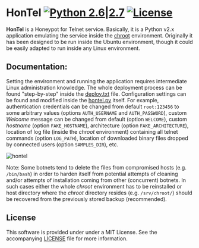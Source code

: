 # HonTel [![Python 2.6|2.7](https://img.shields.io/badge/python-2.6|2.7-blue.svg)](https://www.python.org/) [![License](https://img.shields.io/badge/license-MIT-blue.svg)](https://github.com/stamparm/hontel#license-mit)

**HonTel** is a Honeypot for Telnet service. Basically, it is a Python v2.x application emulating the service inside the [chroot](https://help.ubuntu.com/community/BasicChroot) environment. Originally it has been designed to be run inside the Ubuntu environment, though it could be easily adapted to run inside any Linux environment.

## Documentation:

Setting the environment and running the application requires intermediate Linux administration knowledge. The whole deployment process can be found "step-by-step" inside the [deploy.txt](https://github.com/stamparm/hontel/blob/master/deploy.txt) file. Configuration settings can be found and modified inside the [hontel.py](https://github.com/stamparm/hontel/blob/master/hontel.py) itself. For example, authentication credentials can be changed from default `root:123456` to some arbitrary values (options `AUTH_USERNAME` and `AUTH_PASSWORD`), custom *Welcome* message can be changed from default <blank> (option `WELCOME`), custom *hostname* (option `FAKE_HOSTNAME`), architecture (option `FAKE_ARCHITECTURE`), location of log file (inside the *chroot* environment) containing all telnet commands (option `LOG_PATH`), location of downloaded binary files dropped by connected users (option `SAMPLES_DIR`), etc.

![hontel](http://i.imgur.com/zLCMLML.png)

Note: Some botnets tend to delete the files from compromised hosts (e.g. `/bin/bash`) in order to harden itself from potential attempts of cleaning and/or attempts of installation coming from other (concurrent) botnets. In such cases either the whole *chroot* environment has to be reinstalled or host directory where the *chroot* directory resides (e.g. `/srv/chroot/`) should be recovered from the previously stored backup (recommended).

## License

This software is provided under under a MIT License. See the accompanying [LICENSE](https://github.com/stamparm/hontel/blob/master/LICENSE) file for more information.
